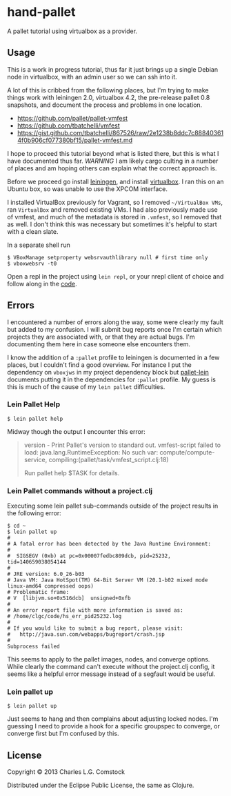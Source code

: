 # hand-pallet

A pallet tutorial using virtualbox as a provider.

## Usage

This is a work in progress tutorial, thus far it just brings up a
single Debian node in virtualbox, with an admin user so we can ssh
into it.

A lot of this is cribbed from the following places, but I'm trying to
make things work with leiningen 2.0, virtualbox 4.2, the pre-release
pallet 0.8 snapshots, and document the process and problems in one
location.

 * https://github.com/pallet/pallet-vmfest
 * https://github.com/tbatchelli/vmfest
 * https://gist.github.com/tbatchelli/867526/raw/2e1238b8ddc7c888403614f0b906cf077380bf15/pallet-vmfest.md

I hope to proceed this tutorial beyond what is listed there, but this
is what I have documented thus far. *WARNING* I am likely cargo
culting in a number of places and am hoping others can explain what
the correct approach is.

Before we proceed go install
[leiningen](https://github.com/technomancy/leiningen), and install
[virtualbox](https://www.virtualbox.org/wiki/Downloads). I ran this on
an Ubuntu box, so was unable to use the XPCOM interface.

I installed VirtualBox previously for Vagrant, so I removed
`~/VirtualBox VMs`, ran `VirtualBox` and removed existing VMs. I had
also previously made use of vmfest, and much of the metadata is stored
in `.vmfest`, so I removed that as well. I don't think this was
necessary but sometimes it's helpful to start with a clean slate.

In a separate shell run

    $ VBoxManage setproperty websrvauthlibrary null # first time only
    $ vboxwebsrv -t0

Open a repl in the project using `lein repl`, or your nrepl client of
choice and follow along in the [code](src/hand_pallet/core.clj).

## Errors

I encountered a number of errors along the way, some were clearly my
fault but added to my confusion. I will submit bug reports once I'm
certain which projects they are associated with, or that they are
actual bugs. I'm documenting them here in case someone else encounters
them.

I know the addition of a `:pallet` profile to leiningen is documented
in a few places, but I couldn't find a good overview. For instance I
put the dependency on `vboxjws` in my project dependency block but
[pallet-lein](https://github.com/pallet/pallet-lein#default-pallet-dependencies)
documents putting it in the dependencies for `:pallet` profile. My
guess is this is much of the cause of my `lein pallet` difficulties.

### Lein Pallet Help

    $ lein pallet help

Midway though the output I encounter this error:

> version          - Print Pallet's version to standard out.
> vmfest-script failed to load: java.lang.RuntimeException: No such var: compute/compute-service, compiling:(pallet/task/vmfest_script.clj:18)
>
> Run pallet help $TASK for details.

### Lein Pallet commands without a project.clj

Executing some lein pallet sub-commands outside of the project results
in the following error:

```
$ cd ~
$ lein pallet up
#
# A fatal error has been detected by the Java Runtime Environment:
#
#  SIGSEGV (0xb) at pc=0x00007fedbc809dcb, pid=25232, tid=140659038054144
#
# JRE version: 6.0_26-b03
# Java VM: Java HotSpot(TM) 64-Bit Server VM (20.1-b02 mixed mode linux-amd64 compressed oops)
# Problematic frame:
# V  [libjvm.so+0x516dcb]  unsigned+0xfb
#
# An error report file with more information is saved as:
# /home/clgc/code/hs_err_pid25232.log
#
# If you would like to submit a bug report, please visit:
#   http://java.sun.com/webapps/bugreport/crash.jsp
#
Subprocess failed
```

This seems to apply to the pallet images, nodes, and converge options.
While clearly the command can't execute without the project.clj config,
it seems like a helpful error message instead of a segfault would be
useful.

### Lein pallet up

    $ lein pallet up

Just seems to hang and then complains about adjusting locked nodes.
I'm guessing I need to provide a hook for a specific groupspec to
converge, or converge first but I'm confused by this.

## License

Copyright © 2013 Charles L.G. Comstock

Distributed under the Eclipse Public License, the same as Clojure.
